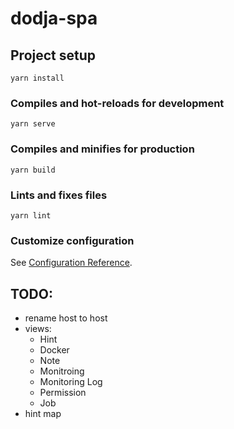 # dodja-spa

## Project setup

```
yarn install
```

### Compiles and hot-reloads for development

```
yarn serve
```

### Compiles and minifies for production

```
yarn build
```

### Lints and fixes files

```
yarn lint
```

### Customize configuration

See [Configuration Reference](https://cli.vuejs.org/config/).

## TODO:

- rename host to host
- views:
  - Hint
  - Docker
  - Note
  - Monitroing
  - Monitoring Log
  - Permission
  - Job
- hint map
